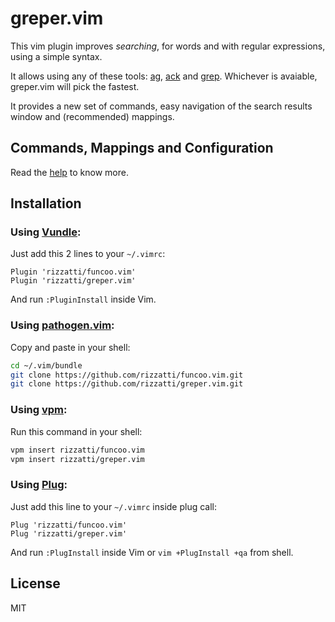 # greper.vim

This vim plugin improves *searching*, for words and with regular
expressions, using a simple syntax.

It allows using any of these tools: [ag][ag], [ack][ack] and
[grep][grep]. Whichever is avaiable, greper.vim will pick the fastest.

It provides a new set of commands, easy navigation of the search results
window and (recommended) mappings.

## Commands, Mappings and Configuration

Read the [help][vim-doc] to know more.

## Installation

### Using [Vundle][vundle]:

Just add this 2 lines to your `~/.vimrc`:

```vim
Plugin 'rizzatti/funcoo.vim'
Plugin 'rizzatti/greper.vim'
```

And run `:PluginInstall` inside Vim.

### Using [pathogen.vim][pathogen]:

Copy and paste in your shell:

```bash
cd ~/.vim/bundle
git clone https://github.com/rizzatti/funcoo.vim.git
git clone https://github.com/rizzatti/greper.vim.git
```

### Using [vpm][vpm]:

Run this command in your shell:

```bash
vpm insert rizzatti/funcoo.vim
vpm insert rizzatti/greper.vim
```

### Using [Plug][plug]:

Just add this line to your `~/.vimrc` inside plug call:

```vim
Plug 'rizzatti/funcoo.vim'
Plug 'rizzatti/greper.vim'
```

And run `:PlugInstall` inside Vim or `vim +PlugInstall +qa` from shell.

## License

MIT

[ack]: http://beyondgrep.com/
[ag]: https://github.com/ggreer/the_silver_searcher
[grep]: https://www.gnu.org/software/grep/
[pathogen]: https://github.com/tpope/vim-pathogen
[vim-doc]: https://vim-doc.herokuapp.com/view?https://raw.githubusercontent.com/rizzatti/greper.vim/master/doc/greper.txt
[vpm]: https://github.com/KevinSjoberg/vpm
[vundle]: https://github.com/gmarik/vundle
[plug]: https://github.com/junegunn/vim-plug
